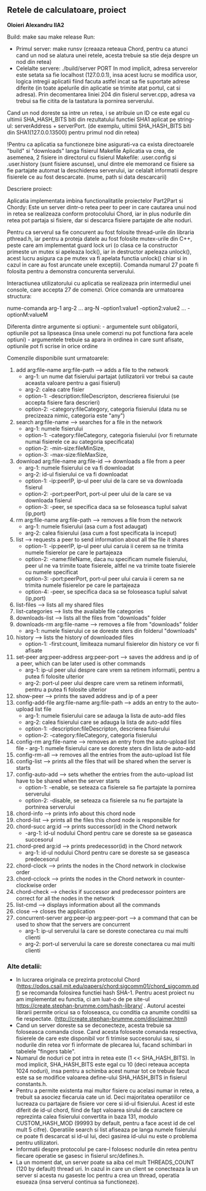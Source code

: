 
## Retele de calculatoare, proiect
**Oloieri Alexandru IIA2**

Build: make sau make release
Run: 
- Primul server: make runsv (creaaza reteaua Chord, pentru ca atunci cand un nod se alatura unei retele, acesta trebuie sa stie deja despre un nod din retea)
- Celelalte servere: ./build/server PORT
In mod implicit, adresa serverelor este setata sa fie localhost (127.0.0.1), insa acest lucru se modifica usor, logica intregii aplicatii
fiind facuta astfel incat sa fie suportate adrese diferite (in toate apelurile din aplicatie se trimite atat portul, cat si adresa). Prin decomentarea liniei 204 
din fisierul server.cpp, adresa va trebui sa fie citita de la tastatura la pornirea serverului.

Cand un nod doreste sa intre un retea, i se atribuie un ID ce este egal cu ultimii SHA_HASH_BITS biti din rezultatului functiei
SHA1 aplicat pe string-ul: serverAddress + serverPort. (de exemplu, ultimii SHA_HASH_BITS biti din SHA1(127.0.0.13500) pentru primul nod din retea)

!Pentru ca aplicatia sa functioneze bine asigurati-va ca exista directoarele "build" si "downloads" langa fisierul Makefile
Aplicatia va crea, de asemenea, 2 fisiere in directorul cu fisierul Makefile: .user.config si .user.history
(sunt fisiere ascunse), unul dintre ele memorand ce fisiere sa fie partajate automat la deschiderea serverului, iar celalalt
informatii despre fisierele ce au fost descarcate. (nume, path si data descarcarii)

Descriere proiect:

Aplicatia implementata imbina functionalitatile proiectelor Part2Part si Chordy:
Este un server dintr-o retea peer to peer in care cautarea unui nod in retea se realizeaza conform protocolului Chord, iar in plus nodurile din retea pot partaja
si fisiere, dar si descarca fisiere partajate de alte noduri.

Pentru ca serverul sa fie concurent au fost folosite thread-urile din libraria pthread.h, iar pentru a proteja datele
au fost folosite mutex-urile din C++, peste care am implementat guard lock uri (o clasa ce la constructor primeste un mutex si apeleaza lock(),
iar in destructor apeleaza unlock(), acest lucru asigura ca pe mutex va fi apelata functia unlock() chiar si in cazul in care
au fost aruncate unele exceptii). Comanda numarul 27 poate fi folosita pentru a demonstra concurenta serverului.

Interactiunea utilizatorului cu aplicatia se realizeaza prin intermediul unei console, care accepta 27 de comenzi. Orice comanda are urmatoarea structura:

nume-comanda arg-1 arg-2 ... arg-N -option1:value1 -option2:value2 ... -optionM:valueM

Diferenta dintre argumente si optiuni: 
    - argumentele sunt obligatorii, optiunile pot sa lipseasca (insa unele comenzi nu pot functiona fara acele optiuni)
    - argumentele trebuie sa apara in ordinea in care sunt afisate, optiunile pot fi scrise in orice ordine

Comenzile disponibile sunt urmatoarele:
1. add arg:file-name arg:file-path 
	--> adds a file to the network
    - arg-1: un nume dat fisierului partajat (utilizatorii vor trebui sa caute aceasta valoare pentru a gasi fisierul)
    - arg-2: calea catre fisier
    - option-1: -description:fileDescripton, descrierea fisierului (se accepta fisiere fara descrieri)
    - option-2: -category:fileCategory, categoria fisierului (data nu se precizeaza nimic, categoria este "any")
2. search arg:file-name 
	--> searches for a file in the network
    - arg-1: numele fisierului
    - option-1: -category:fileCategory, categoria fisierului (vor fi returnate numai fisierele ce au categoria specificata)
    - option-2: -min-size:fileMinSize, 
    - option-3: -max-size:fileMaxSize,
3. download arg:file-name arg:file-id 
	--> downloads a file from a peer
    - arg-1: numele fisierului ce va fi downloadat 
    - arg-2: id-ul fisierului ce va fi downloadat
	- option-1: -ip:peerIP, ip-ul peer ului de la care se va downloada fisierul
	- option-2: -port:peerPort, port-ul peer ului de la care se va downloada fisierul
	- option-3: -peer, se specifica daca sa se foloseasca tuplul salvat (ip,port)
4. rm arg:file-name arg:file-path 
	--> removes a file from the network
    - arg-1: numele fisierului (asa cum a fost adaugat)
    - arg-2: calea fisierului (asa cum a fost specificata la inceput)
5. list 
	--> requests a peer to send information about all the file it shares
	- option-1: -ip:peerIP, ip-ul peer ului caruia ii cerem sa ne trimita numele fisierelor pe care le partajeaza
	- option-2: -name:fileName, daca nu specificam numele fisierului, peer ul ne va trimite toate fisierele, altfel ne va trimite toate fisierele cu numele specificat
	- option-3: -port:peerPort, port-ul peer ului caruia ii cerem sa ne trimita numele fisierelor pe care le partajeaza
	- option-4: -peer, se specifica daca sa se foloseasca tuplul salvat (ip,port)
6.  list-files 
	--> lists all my shared files
7. list-categories 
	--> lists the available file categories
8. downloads-list 
	--> lists all the files from "downloads" folder
9. downloads-rm arg:file-name 
	--> removes a file from "downloads" folder
    - arg-1: numele fisierului ce se doreste sters din folderul "downloads"
10. history 
	--> lists the history of downloaded files
	- option-1: -first:count, limiteaza numarul fisierelor din history ce vor fi afisate
11. set-peer arg:peer-address arg:peer-port 
	--> saves the address and ip of a peer, which can be later used is other commands
    - arg-1: ip-ul peer ului despre care vrem sa retinem informatii, pentru a putea fi folosite ulterior
    - arg-2: port-ul peer ului despre care vrem sa retinem informatii, pentru a putea fi folosite ulterior
12. show-peer 
	--> prints the saved address and ip of a peer
13. config-add-file arg:file-name arg:file-path 
	--> adds an entry to the auto-upload list file
	- arg-1: numele fisierului care se adauga la lista de auto-add files
    - arg-2: calea fisierului care se adauga la lista de auto-add files
    - option-1: -description:fileDescripton, descrierea fisierului
	- option-2: -category:fileCategory, categoria fisierului
14.  config-rm arg:file-name 
	--> removes an entry from the auto-upload list file
    - arg-1: numele fisierului care se doreste sters din lista de auto-add
15. config-rm-all 
	--> removes all the entries from the auto-upload list file
16. config-list 
	--> prints all the files that will be shared when the server is starts
17. config-auto-add 
	--> sets whether the entries from the auto-upload list have to be shared when the server starts
	- option-1: -enable, se seteaza ca fisierele sa fie partajate la pornirea serverului
	- option-2: -disable, se seteaza ca fisierele sa nu fie partajate la portnirea serverului
18. chord-info 
	--> prints info about this chord node
19. chord-list 
	--> prints all the files this chord node is responsible for
20. chord-succ arg:id 
	--> prints successor(id) in the Chord network
    - -arg-1: id-ul nodului Chord pentru care se doreste sa se gaseasca succesorul
21. chord-pred arg:id 
	--> prints predecessor(id) in the Chord network
    - arg-1: id-ul nodului Chord pentru care se doreste sa se gaseasca predecesorul
22. chord-clock 
	--> prints the nodes in the Chord network in clockwise order
23. chord-cclock 
	--> prints the nodes in the Chord network in counter-clockwise order
24. chord-check 
	--> checks if successor and predecessor pointers are correct for all the nodes in the network
25. list-cmd 
	--> displays information about all the commands
26. close 
	--> closes the application
27. concurrent-server arg:peer-ip arg:peer-port 
	--> a command that can be used to show that the servers are concurrent
    - arg-1: ip-ul serverului la care se doreste conectarea cu mai multi clienti
    - arg-2: port-ul serverului la care se doreste conectarea cu mai multi clienti

### Alte detalii:

* In lucrarea originala ce prezinta protocolul Chord (https://pdos.csail.mit.edu/papers/chord:sigcomm01/chord_sigcomm.pdf) se recomanda folosirea
	functiei hash SHA-1. Pentru acest proiect nu am implementat eu functia, ci am luat-o de pe site-ul https://create.stephan-brumme.com/hash-library/ .
	Autorul acestei librarii permite oricui sa o foloseasca, cu conditia ca anumite conditii sa fie respectate. (http://create.stephan-brumme.com/disclaimer.html)
* Cand un server doreste sa se deconecteze, acesta trebuie sa foloseasca comanda close. Cand acesta foloseste comanda respectiva, fisierele de care este disponibil
	vor fi trimise succesorului sau, si nodurile din retea vor fi informate de plecarea lui, facand schimbari in tabelele "fingers table".
* Numarul de noduri ce pot intra in retea este (1 << SHA_HASH_BITS). In mod implicit, SHA_HASH_BITS este egal cu 10 (deci reteaua accepta 1024 noduri), 
	insa pentru a schimba acest numar tot ce trebuie facut este sa se modifice valoarea define-ului SHA_HASH_BITS in fisierul constants.h.
* Pentru a permite existenta mai multor fisiere cu acelasi numar in retea, a trebuit sa asociez fiecaruia cate un id. Deci majoritatea operatiilor ce lucreaza
	cu partajare de fisiere vor cere si id-ul fisierului. Acest id este diferit de id-ul chord, fiind de fapt valoarea sirului de caractere ce reprezinta
	calea fisierului convertita in baza 131, modulo CUSTOM_HASH_MOD (99993 by default, pentru a face acest id de cel mult 5 cifre). Operatiile search si list
	afiseaza pe langa numele fisierului ce poate fi descarcat si id-ul lui, deci gasirea id-ului nu este o problema pentru utilizatori.
* Informatii despre protocolul pe care-l folosesc nodurile din retea pentru fiecare operatie se gasesc in fisierul src/defines.h.
* La un moment dat, un server poate sa aiba cel mult THREADS_COUNT (120 by default) thread uri. In cazul in care un client se conecteaza la un server
	si acesta nu gaseste loc pentru a crea un thread, operatia esueaza (insa serverul continua sa functioneze).

